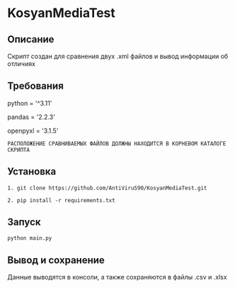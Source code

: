 # KosyanMediaTest

## Описание

Скрипт создан для сравнения двух .xml файлов и вывод информации об отличиях

## Требования

python = '^3.11'

pandas = '2.2.3'

openpyxl = '3.1.5'

```РАСПОЛОЖЕНИЕ СРАВНИВАЕМЫХ ФАЙЛОВ ДОЛЖНЫ НАХОДИТСЯ В КОРНЕВОМ КАТАЛОГЕ СКРИПТА```

## Установка

```1. git clone https://github.com/AntiViruS90/KosyanMediaTest.git```

```2. pip install -r requirements.txt```

## Запуск

```python main.py```

## Вывод и сохранение

Данные выводятся в консоли, а также сохраняются в файлы .csv и .xlsx
